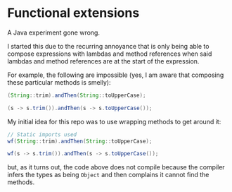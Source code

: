 # Functional extensions

A Java experiment gone wrong.

I started this due to the recurring annoyance that is
only being able to compose expressions with lambdas and
method references when said lambdas and method references
are at the start of the expression.

For example, the following are impossible
(yes, I am aware that composing these particular methods is smelly):

```java
(String::trim).andThen(String::toUpperCase);

(s -> s.trim()).andThen(s -> s.toUpperCase());
```

My initial idea for this repo was to use wrapping methods to
get around it:

```java
// Static imports used
wf(String::trim).andThen(String::toUpperCase);

wf(s -> s.trim()).andThen(s -> s.toUpperCase());
```

but, as it turns out, the code above does not compile
because the compiler infers the types as being `Object`
and then complains it cannot find the methods.
